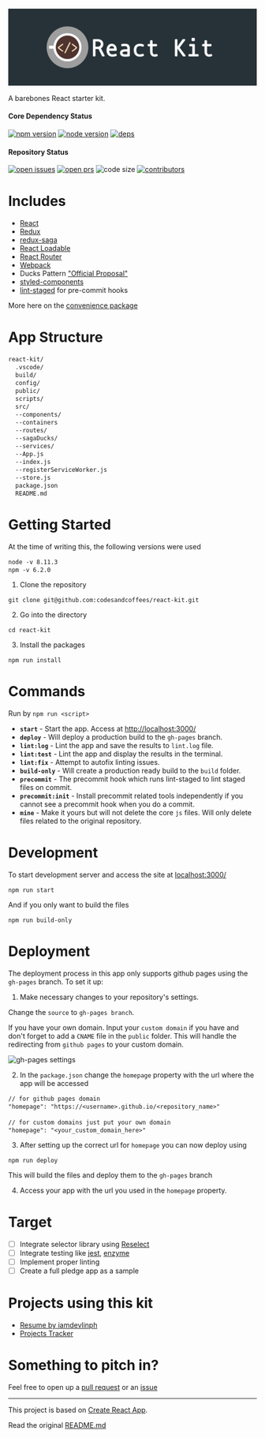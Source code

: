 ![react kit logo](./docs/logo.jpg)

A barebones React starter kit.

#### Core Dependency Status

[![npm version][npm-img]][npm-url]
[![node version][node-img]][node-url]
[![deps][deps-img]][deps-url]

#### Repository Status

[![open issues][issues-img]][issues-url]
[![open prs][pr-img]][pr-url]
![code size][code-size-img]
[![contributors][contributor-img]][contributor-url]


# Includes
- [React](https://github.com/facebook/react)
- [Redux](https://github.com/reactjs/redux)
- [redux-saga](https://github.com/redux-saga/redux-saga)
- [React Loadable](https://github.com/jamiebuilds/react-loadable)
- [React Router](https://github.com/ReactTraining/react-router)
- [Webpack](https://github.com/webpack/webpack)
- Ducks Pattern ["Official Proposal"](https://github.com/erikras/ducks-modular-redux)
- [styled-components](https://github.com/styled-components/styled-components)
- [lint-staged](https://github.com/okonet/lint-staged) for pre-commit hooks

More here on the [convenience package](https://github.com/codesandcoffees/react-pkg)

# App Structure
```
react-kit/
  .vscode/
  build/
  config/
  public/
  scripts/
  src/
  --components/
  --containers
  --routes/
  --sagaDucks/
  --services/
  --App.js
  --index.js
  --registerServiceWorker.js
  --store.js
  package.json
  README.md
```

# Getting Started
At the time of writing this, the following versions were used
```
node -v 8.11.3
npm -v 6.2.0
```
1. Clone the repository
```
git clone git@github.com:codesandcoffees/react-kit.git
```
2. Go into the directory
```
cd react-kit
```
3. Install the packages
```
npm run install
```
# Commands
Run by `npm run <script>`
* **`start`** - Start the app. Access at [http://localhost:3000/](http://localhost:3000/)
* **`deploy`** - Will deploy a production build to the `gh-pages` branch.
* **`lint:log`** - Lint the app and save the results to `lint.log` file.
* **`lint:test`** - Lint the app and display the results in the terminal.
* **`lint:fix`** - Attempt to autofix linting issues.
* **`build-only`** - Will create a production ready build to the `build` folder.
* **`precommit`** - The precommit hook which runs lint-staged to lint staged files on commit.
* **`precommit:init`** - Install precommit related tools independently if you cannot see a precommit hook when you do a commit.
* **`mine`** - Make it yours but will not delete the core `js` files. Will only delete files related to the original repository.

# Development
To start development server and access the site at [localhost:3000/](localhost:3000/)
```
npm run start
```

And if you only want to build the files
```
npm run build-only
```

# Deployment
The deployment process in this app only supports github pages using the `gh-pages` branch. To set it up:
1. Make necessary changes to your repository's settings.

Change the `source` to `gh-pages branch`.

If you have your own domain. Input your `custom domain` if you have and don't forget to add a `CNAME` file in the `public` folder. This will handle the redirecting from `github pages` to your custom domain.

![gh-pages settings](https://res.cloudinary.com/dfrhytey3/image/upload/v1522392328/gh-pages_rwrv32.png)

2. In the `package.json` change the `homepage` property with the url where the app will be accessed
```
// for github pages domain
"homepage": "https://<username>.github.io/<repository_name>"

// for custom domains just put your own domain
"homepage": "<your_custom_domain_here>"
```
3. After setting up the correct url for `homepage` you can now deploy using
```
npm run deploy
```
This will build the files and deploy them to the `gh-pages` branch

4. Access your app with the url you used in the `homepage` property.

# Target
- [ ] Integrate selector library using [Reselect](https://github.com/reactjs/reselect)
- [ ] Integrate testing like [jest](https://codesandcoffees.github.io/react-kit/#/), [enzyme](https://github.com/airbnb/enzyme)
- [ ] Implement proper linting
- [ ] Create a full pledge app as a sample

# Projects using this kit
- [Resume by iamdevlinph](https://github.com/iamdevlinph/resume)
- [Projects Tracker](https://github.com/iamdevlinph/projects-tracker)

# Something to pitch in?

Feel free to open up a [pull request](https://github.com/codesandcoffees/react-kit/pulls) or an [issue](https://github.com/codesandcoffees/react-kit/issues/new)

---

This project is based on [Create React App](https://github.com/facebookincubator/create-react-app).

Read the original [README.md](/README-orig.md)

<!-- React PKG Details -->
[npm-img]: https://img.shields.io/npm/v/@codes-and-coffees/react-pkg.svg
[npm-url]: https://www.npmjs.com/package/@codes-and-coffees/react-pkg
[node-img]: https://img.shields.io/node/v/@codes-and-coffees/react-pkg.svg
[node-url]: https://nodejs.org/en/
[deps-img]: https://img.shields.io/david/codesandcoffees/react-pkg.svg
[deps-url]: https://david-dm.org/codesandcoffees/react-pkg

<!-- Repo Details -->
[issues-url]: https://github.com/codesandcoffees/react-kit/issues
[issues-img]: https://img.shields.io/github/issues/codesandcoffees/react-kit.svg
[pr-img]: https://img.shields.io/github/issues-pr/codesandcoffees/react-kit.svg
[pr-url]: https://github.com/codesandcoffees/react-kit/pulls
[contributor-img]: https://img.shields.io/github/contributors/codesandcoffees/react-kit.svg
[contributor-url]: https://github.com/codesandcoffees/react-kit/graphs/contributors
[code-size-img]: https://img.shields.io/github/languages/code-size/codesandcoffees/react-kit.svg
